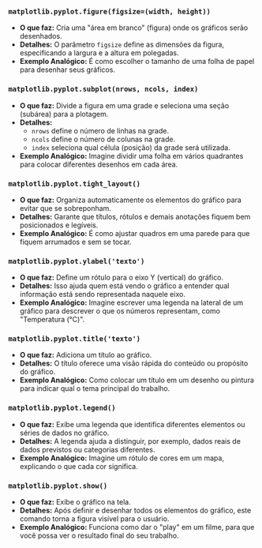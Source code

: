 ### `matplotlib.pyplot.figure(figsize=(width, height))`
- **O que faz:** Cria uma "área em branco" (figura) onde os gráficos serão desenhados.
- **Detalhes:** O parâmetro `figsize` define as dimensões da figura, especificando a largura e a altura em polegadas.  
- **Exemplo Analógico:** É como escolher o tamanho de uma folha de papel para desenhar seus gráficos.

### `matplotlib.pyplot.subplot(nrows, ncols, index)`
- **O que faz:** Divide a figura em uma grade e seleciona uma seção (subárea) para a plotagem.
- **Detalhes:** 
  - `nrows` define o número de linhas na grade.
  - `ncols` define o número de colunas na grade.
  - `index` seleciona qual célula (posição) da grade será utilizada.
- **Exemplo Analógico:** Imagine dividir uma folha em vários quadrantes para colocar diferentes desenhos em cada área.

### `matplotlib.pyplot.tight_layout()`
- **O que faz:** Organiza automaticamente os elementos do gráfico para evitar que se sobreponham.
- **Detalhes:** Garante que títulos, rótulos e demais anotações fiquem bem posicionados e legíveis.
- **Exemplo Analógico:** É como ajustar quadros em uma parede para que fiquem arrumados e sem se tocar.

### `matplotlib.pyplot.ylabel('texto')`
- **O que faz:** Define um rótulo para o eixo Y (vertical) do gráfico.
- **Detalhes:** Isso ajuda quem está vendo o gráfico a entender qual informação está sendo representada naquele eixo.
- **Exemplo Analógico:** Imagine escrever uma legenda na lateral de um gráfico para descrever o que os números representam, como "Temperatura (°C)".

### `matplotlib.pyplot.title('texto')`
- **O que faz:** Adiciona um título ao gráfico.
- **Detalhes:** O título oferece uma visão rápida do conteúdo ou propósito do gráfico.
- **Exemplo Analógico:** Como colocar um título em um desenho ou pintura para indicar qual o tema principal do trabalho.

### `matplotlib.pyplot.legend()`
- **O que faz:** Exibe uma legenda que identifica diferentes elementos ou séries de dados no gráfico.
- **Detalhes:** A legenda ajuda a distinguir, por exemplo, dados reais de dados previstos ou categorias diferentes.
- **Exemplo Analógico:** Imagine um rótulo de cores em um mapa, explicando o que cada cor significa.

### `matplotlib.pyplot.show()`
- **O que faz:** Exibe o gráfico na tela.
- **Detalhes:** Após definir e desenhar todos os elementos do gráfico, este comando torna a figura visível para o usuário.
- **Exemplo Analógico:** Funciona como dar o "play" em um filme, para que você possa ver o resultado final do seu trabalho.